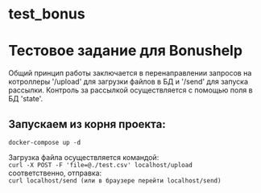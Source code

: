 # test_bonus
# Тестовое задание для Bonushelp

<p>Общий принцип работы заключается в перенаправлении запросов на котроллеры '/upload' для загрузки файлов в БД  
и '/send' для запуска рассылки. Контроль за рассылкой осуществляется с помощью поля в БД 'state'.</p>

## Запускаем из корня проекта:<br>
`docker-compose up -d`


Загрузка файла осуществляется командой:<br>
`curl -X POST -F 'file=@./test.csv' localhost/upload`<br>
соответственно, отправка:<br>
`curl localhost/send (или в браузере перейти localhost/send)`